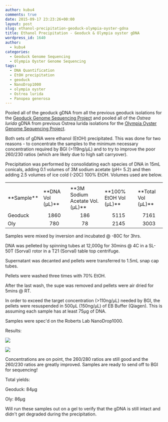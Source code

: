 ```yaml
---
author: kubu4
comments: true
date: 2015-09-17 23:23:26+00:00
layout: post
slug: ethanol-precipitation-geoduck-olympia-oyster-gdna
title: Ethanol Precipitation - Geoduck & Olympia oyster gDNA
wordpress_id: 1640
author:
  - kubu4
categories:
  - Geoduck Genome Sequencing
  - Olympia Oyster Genome Sequencing
tags:
  - DNA Quantification
  - EtOH precipitation
  - geoduck
  - NanoDrop1000
  - olympia oyster
  - Ostrea lurida
  - Panopea generosa
---
```


Pooled all of the geoduck gDNA from all the previous geoduck isolations for the [Geoduck Genome Sequencing Project](category/geoduck-genome-sequencing.html) and pooled all of the _Ostrea lurida_ gDNA from previous Ostrea lurida isolations for the [Olympia Oyster Genome Sequencing Project](category/olympia-oyster-genome-sequencing.html).

Both sets of gDNA were ethanol (EtOH) precipitated. This was done for two reasons - to concentrate the samples to the minimum necessary concentration required by BGI (>119ng/μL) and to try to improve the poor 260/230 ratios (which are likely due to high salt carryover).

Precipitation was performed by consolidating each species of DNA in 15mL conicals, adding 0.1 volumes of 3M sodium acetate (pH= 5.2) and then adding 2.5 volumes of ice cold (-20C) 100% EtOH. Volumes used are below.

<table >
<tbody >
<tr >

<td >
</td>

<td >
</td>

<td >
</td>

<td >
</td>

<td >
</td>
</tr>
<tr >

<td >**Sample**
</td>

<td >**DNA Vol (μL)**
</td>

<td >**3M Sodium Acetate Vol. (μL)**
</td>

<td >**100% EtOH Vol (μL)**
</td>

<td >**Total Vol (μL)**
</td>
</tr>
<tr >

<td >Geoduck
</td>

<td style="text-align: center;" >1860
</td>

<td style="text-align: center;" >186
</td>

<td style="text-align: center;" >5115
</td>

<td style="text-align: center;" >7161
</td>
</tr>
<tr >

<td >Oly
</td>

<td style="text-align: center;" >780
</td>

<td style="text-align: center;" >78
</td>

<td style="text-align: center;" >2145
</td>

<td style="text-align: center;" >3003
</td>
</tr>
</tbody>
</table>

Samples were mixed by inversion and incubated @ -80C for 3hrs.

DNA was pelleted by spinning tubes at 12,000g for 30mins @ 4C in a SL-50T (Sorval) rotor in a T21 (Sorval) table top centrifuge.

Supernatant was decanted and pellets were transferred to 1.5mL snap cap tubes.

Pellets were washed three times with 70% EtOH.

After the last wash, the supe was removed and pellets were air dried for 5mins @ RT.

In order to exceed the target concentration (>110ng/μL) needed by BGI, the pellets were resuspended in 500μL (150ng/μL) of EB Buffer (Qiagen). This is assuming each sample has at least 75μg of DNA.

Samples were spec'd on the Roberts Lab NanoDrop1000.



Results:

[![](http://eagle.fish.washington.edu/Arabidopsis/20150917_gDNA_geoduck_oly_ODs.JPG)](http://eagle.fish.washington.edu/Arabidopsis/20150917_gDNA_geoduck_oly_ODs.JPG)

[![](http://eagle.fish.washington.edu/Arabidopsis/20150917_gDNA_geoduck_oly_plots.JPG)](http://eagle.fish.washington.edu/Arabidopsis/20150917_gDNA_geoduck_oly_plots.JPG)



Concentrations are on point, the 260/280 ratios are still good and the 260/230 ratios are greatly improved. Samples are ready to send off to BGI for sequencing!

Total yields:

Geoduck: 84μg

Oly: 86μg

Will run these samples out on a gel to verify that the gDNA is still intact and didn't get degraded during the precipitation.
